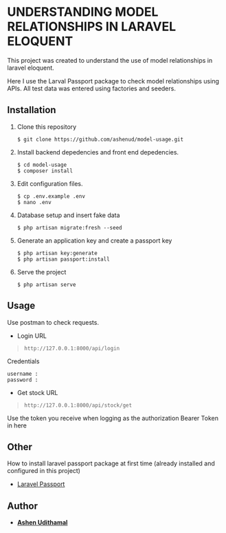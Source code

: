 # UNDERSTANDING MODEL RELATIONSHIPS IN LARAVEL ELOQUENT

This project was created to understand the use of model relationships in laravel eloquent.

Here I use the Larval Passport package to check model relationships using APIs. All test data was entered using factories and seeders.

## Installation

1. Clone this repository
    ```
    $ git clone https://github.com/ashenud/model-usage.git
    ```
2. Install backend depedencies and front end depedencies.
    ```
    $ cd model-usage
    $ composer install
    ```
3. Edit configuration files.
    ```
    $ cp .env.example .env
    $ nano .env
    ```
4. Database setup and insert fake data
    ```
    $ php artisan migrate:fresh --seed
    ```
5. Generate an application key and create a passport key
    ```
    $ php artisan key:generate
    $ php artisan passport:install
    ```
6. Serve the project
    ```
    $ php artisan serve
    ```

## Usage

Use postman to check requests.

* Login URL

> `http://127.0.0.1:8000/api/login`

Credentials 

```
username : 
password : 
```

* Get stock URL

> `http://127.0.0.1:8000/api/stock/get`

Use the token you receive when logging as the authorization Bearer Token in here


## Other

How to install laravel passport package at first time (already installed and configured in this project)

- [Laravel Passport](https://laravel.com/docs/8.x/passport)


## Author

* **[Ashen Udithamal](https://www.linkedin.com/in/ashenud/)** 
